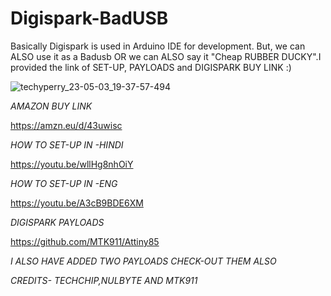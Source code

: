 # Digispark-BadUSB
Basically Digispark is used in Arduino IDE for development. But, we can ALSO use it as a Badusb OR we can ALSO say it "Cheap RUBBER DUCKY".I provided the link of SET-UP, PAYLOADS and DIGISPARK BUY LINK :)

<SCREENSHOT OF DIGISPARK>

![techyperry_23-05-03_19-37-57-494](https://user-images.githubusercontent.com/109096437/235951688-f69420d4-f4f4-49e1-b776-2d479550edec.jpg)
  
  *AMAZON BUY LINK*
    
 https://amzn.eu/d/43uwisc   
  

  
*HOW TO SET-UP IN -HINDI*
  
https://youtu.be/wllHg8nhOiY
  
*HOW TO SET-UP IN -ENG*
  
https://youtu.be/A3cB9BDE6XM
  
*DIGISPARK PAYLOADS*
  
https://github.com/MTK911/Attiny85 
  
*I ALSO HAVE ADDED TWO PAYLOADS CHECK-OUT THEM ALSO* 
  
  
*CREDITS- TECHCHIP,NULBYTE AND MTK911*  
  
  
  
  
  
